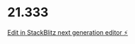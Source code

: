# 21.333

[Edit in StackBlitz next generation editor ⚡️](https://stackblitz.com/~/github.com/RichW00/21.333)